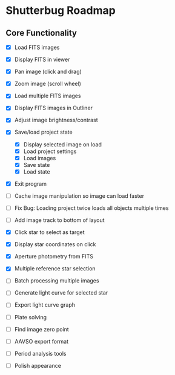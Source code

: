 # Shutterbug Roadmap

## Core Functionality
- [x] Load FITS images
- [x] Display FITS in viewer
- [x] Pan image (click and drag)
- [x] Zoom image (scroll wheel)
- [x] Load multiple FITS images
- [x] Display FITS images in Outliner
- [x] Adjust image brightness/contrast
- [x] Save/load project state
    - [x] Display selected image on load
    - [x] Load project settings
    - [x] Load images
    - [x] Save state
    - [x] Load state
- [x] Exit program
- [ ] Cache image manipulation so image can load faster
- [ ] Fix Bug: Loading project twice loads all objects multiple times
- [ ] Add image track to bottom of layout
- [x] Click star to select as target
- [x] Display star coordinates on click
- [x] Aperture photometry from FITS
- [x] Multiple reference star selection
- [ ] Batch processing multiple images
- [ ] Generate light curve for selected star
- [ ] Export light curve graph
- [ ] Plate solving
- [ ] Find image zero point
- [ ] AAVSO export format
- [ ] Period analysis tools
- [ ] Polish appearance

